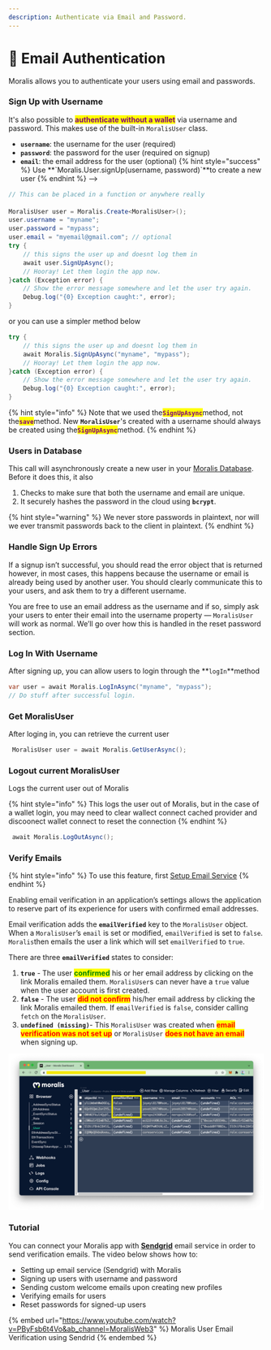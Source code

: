 ```yaml
---
description: Authenticate via Email and Password.
---
```


# 📧 Email Authentication

Moralis allows you to authenticate your users using email and passwords.

<!-- These profile details can be later linked with [web3 wallets](../web3-login.md). -->

### Sign Up with Username

It's also possible to <mark style="color:purple;">**authenticate without a wallet**</mark> via username and password. This makes use of the built-in `MoralisUser` class.

<!--This class extends [`Moralis.Object`](../../database/objects.md) with some extra attributes: -->

- **`username`**: the username for the user (required)
- **`password`**: the password for the user (required on signup)
- **`email`**: the email address for the user (optional)
  <!-->
  {% hint style="success" %}
  Use **`Moralis.User.signUp(username, password)`**to create a new user
  {% endhint %}
  -->

```csharp
// This can be placed in a function or anywhere really

MoralisUser user = Moralis.Create<MoralisUser>();
user.username = "myname";
user.password = "mypass";
user.email = "myemail@gmail.com"; // optional
try {
    // this signs the user up and doesnt log them in
    await user.SignUpAsync();
    // Hooray! Let them login the app now.
}catch (Exception error) {
    // Show the error message somewhere and let the user try again.
    Debug.log("{0} Exception caught:", error);
}

```

or you can use a simpler method below

```csharp
try {
    // this signs the user up and doesnt log them in
    await Moralis.SignUpAsync("myname", "mypass");
    // Hooray! Let them login the app now.
}catch (Exception error) {
    // Show the error message somewhere and let the user try again.
    Debug.log("{0} Exception caught:", error);
}

```

{% hint style="info" %}
Note that we used the<mark style="color:purple;">**`SignUpAsync`**</mark>method, not the<mark style="color:purple;">**`save`**</mark>method. New **`MoralisUser`**'s created with a username should always be created using the<mark style="color:purple;">**`SignUpAsync`**</mark>method.<!-- Subsequent updates to a user can be done by calling<mark style="color:purple;">**`i will probably put a method here later on`**</mark> -->
{% endhint %}

### Users in Database

This call will asynchronously create a new user in your [Moralis Database](../../database/). Before it does this, it also

1. Checks to make sure that both the username and email are unique.
2. It securely hashes the password in the cloud using **`bcrypt`**.

{% hint style="warning" %}
We never store passwords in plaintext, nor will we ever transmit passwords back to the client in plaintext.
{% endhint %}

### Handle Sign Up Errors

If a signup isn’t successful, you should read the error object that is returned however, in most cases, this happens because the username or email is already being used by another user. You should clearly communicate this to your users, and ask them to try a different username.

You are free to use an email address as the username and if so, simply ask your users to enter their email into the username property — `MoralisUser` will work as normal. We’ll go over how this is handled in the reset password section.

### Log In With Username

After signing up, you can allow users to login through the \*\*`logIn`\*\*method

```csharp
var user = await Moralis.LogInAsync("myname", "mypass");
// Do stuff after successful login.
```

<!--
By default, the SDK uses the GET HTTP method. If you would like to override this and use a POST HTTP method instead, you may pass an optional boolean property in the options argument with the key **`usePost`**.

```javascript
const user = await Moralis.User.logIn("myname", "mypass", { usePost: true });
// Do stuff after successful login.
```
-->

### Get MoralisUser

After loging in, you can retrieve the current user

```csharp
 MoralisUser user = await Moralis.GetUserAsync();
```

### Logout current MoralisUser

Logs the current user out of Moralis

{% hint style="info" %}
This logs the user out of Moralis, but in the case of a wallet login, you may need to clear wallect connect cached provider and discoonect wallet connect to reset the connection
{% endhint %}

```csharp
 await Moralis.LogOutAsync();
```

### Verify Emails

{% hint style="info" %}
To use this feature, first [Setup Email Service](sending-email.md)
{% endhint %}

Enabling email verification in an application’s settings allows the application to reserve part of its experience for users with confirmed email addresses.

Email verification adds the **`emailVerified`** key to the `MoralisUser` object. When a `MoralisUser`’s `email` is set or modified, `emailVerified` is set to `false`. `Moralis`then emails the user a link which will set `emailVerified` to `true`.

There are three **`emailVerified`** states to consider:

1. **`true`** - The user <mark style="color:green;">**confirmed**</mark> his or her email address by clicking on the link Moralis emailed them. `MoralisUser`s can never have a `true` value when the user account is first created.
2. **`false`** - The user <mark style="color:red;">**did not confirm**</mark> his/her email address by clicking the link Moralis emailed them. If `emailVerified` is `false`, consider calling `fetch` on the `MoralisUser`.
3. **`undefined (missing)`**- This `MoralisUser` was created when <mark style="color:red;">**email verification was not set up**</mark> or `MoralisUser` <mark style="color:red;">**does not have an email**</mark> when signing up.

![User class in Moralis Database](<../../../.gitbook/assets/Screenshot 2022-03-15 at 1.33.58 PM.png>)

<!--
### Reset Password

{% hint style="info" %}
To use this feature, first [Setup Email Service](sending-email.md)
{% endhint %}

As you introduce passwords into a system, users will forget them. In such cases, our library provides a way to let them securely reset their password by sending an email with a reset link.

To kick off the password reset flow, ask the user for their email address, and call:

```javascript
Moralis.User.requestPasswordReset("email@example.com")
  .then(() => {
    // Password reset request was sent successfully
  })
  .catch((error) => {
    // Show the error message somewhere
    alert("Error: " + error.code + " " + error.message);
  });
```

This will attempt to match the given email with the user’s email or username field, and will send them a password reset email. By doing this, you can opt to have users use their email as their username, or you can collect it separately and store it in the email field.

The flow for password reset is as follows:

1. User requests that their password be reset by typing in their email.
2. Moralis sends an email to their address, with a special password reset link.
3. User clicks on the reset link and is directed to a special Moralis page that will allow them to type in a new password.
4. User types in a new password. Their password has now been reset to a value they specify.

{% hint style="info" %}
Note that the messaging in this flow will reference your app by the name that you specified when you created this app on Moralis.
{% endhint %}
-->

### Tutorial

You can connect your Moralis app with [**Sendgrid**](https://sendgrid.com) email service in order to send verification emails. The video below shows how to:

- Setting up email service (Sendgrid) with Moralis
- Signing up users with username and password
- Sending custom welcome emails upon creating new profiles
- Verifying emails for users
- Reset passwords for signed-up users

{% embed url="https://www.youtube.com/watch?v=PByFsb6t4Vo&ab_channel=MoralisWeb3" %}
Moralis User Email Verification using Sendrid
{% endembed %}

